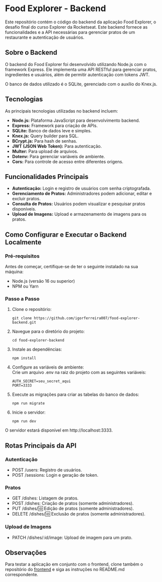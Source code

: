 # Food Explorer - Backend

Este repositório contém o código do backend da aplicação Food Explorer, o desafio final do curso Explorer da Rocketseat. Este backend fornece as funcionalidades e a API necessárias para gerenciar pratos de um restaurante e autenticação de usuários.

## Sobre o Backend

O backend do Food Explorer foi desenvolvido utilizando Node.js com o framework Express. Ele implementa uma API RESTful para gerenciar pratos, ingredientes e usuários, além de permitir autenticação com tokens JWT.

O banco de dados utilizado é o SQLite, gerenciado com o auxílio do Knex.js.

## Tecnologias

As principais tecnologias utilizadas no backend incluem:

- **Node.js:** Plataforma JavaScript para desenvolvimento backend.
- **Express:** Framework para criação de APIs.
- **SQLite:** Banco de dados leve e simples.
- **Knex.js:** Query builder para SQL.
- **BCrypt.js:** Para hash de senhas.
- **JWT (JSON Web Token):** Para autenticação.
- **Multer:** Para upload de arquivos.
- **Dotenv:** Para gerenciar variáveis de ambiente.
- **Cors:** Para controle de acesso entre diferentes origens.

## Funcionalidades Principais

- **Autenticação:** Login e registro de usuários com senha criptografada.
- **Gerenciamento de Pratos:** Administradores podem adicionar, editar e excluir pratos.
- **Consulta de Pratos:** Usuários podem visualizar e pesquisar pratos disponíveis.
- **Upload de Imagens:** Upload e armazenamento de imagens para os pratos.

## Como Configurar e Executar o Backend Localmente

### Pré-requisitos

Antes de começar, certifique-se de ter o seguinte instalado na sua máquina:

- Node.js (versão 16 ou superior)
- NPM ou Yarn

### Passo a Passo

1. Clone o repositório:

    ```
    git clone https://github.com/igorferreira007/food-explorer-backend.git

2. Navegue para o diretório do projeto:

    ```
    cd food-explorer-backend

3. Instale as dependências:

    ```
    npm install

4. Configure as variáveis de ambiente:  
Crie um arquivo .env na raiz do projeto com as seguintes variáveis:

    ```
    AUTH_SECRET=seu_secret_aqui
    PORT=3333

5. Execute as migrações para criar as tabelas do banco de dados:

    ```
    npm run migrate

6. Inicie o servidor:

    ```
    npm run dev

O servidor estará disponível em http://localhost:3333.

## Rotas Principais da API

### Autenticação

- POST /users: Registro de usuários.
- POST /sessions: Login e geração de token.

### Pratos

- GET /dishes: Listagem de pratos.
- POST /dishes: Criação de pratos (somente administradores).
- PUT /dishes/:id: Edição de pratos (somente administradores).
- DELETE /dishes/:id: Exclusão de pratos (somente administradores).

### Upload de Imagens

- PATCH /dishes/:id/image: Upload de imagem para um prato.

## Observações

Para testar a aplicação em conjunto com o frontend, clone também o repositório do [frontend](https://github.com/igorferreira007/food-explorer-frontend.git) e siga as instruções no README.md correspondente.